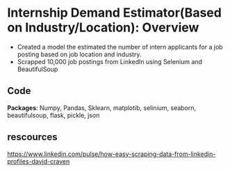 # Internship Demand Estimator(Based on Industry/Location): Overview
- Created a model the estimated the number of intern applicants for a job posting based on job location and industry.
- Scrapped 10,000 job postings from LinkedIn using Selenium and BeautifulSoup

## Code
**Packages**: Numpy, Pandas, Sklearn, matplotib, selinium, seaborn, beautifulsoup, flask, pickle, json 

## rescources

https://www.linkedin.com/pulse/how-easy-scraping-data-from-linkedin-profiles-david-craven
